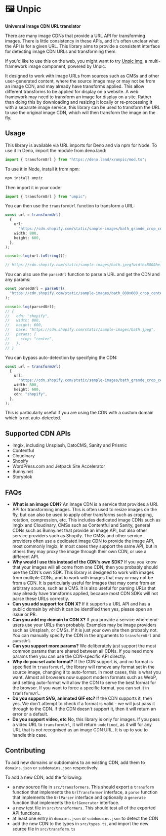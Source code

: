 # 🖼 Unpic

**Universal image CDN URL translator**

There are many image CDNs that provide a URL API for transforming images. There
is little consistency in these APIs, and it's often unclear what the API is for
a given URL. This library aims to provide a consistent interface for detecting
image CDN URLs and transforming them.

If you'd like to use this on the web, you might want to try 
[Unpic img](https://github.com/ascorbic/unpic-img), a multi-framework image
component, powered by Unpic.

It designed to work with image URLs from sources such as CMSs and other
user-generated content, where the source image may or may not be from an image
CDN, and may already have transforms applied. This allow different transforms to
be applied for display on a website. A web framework may need to transform an
image for display on a site. Rather than doing this by downloading and resizing
it locally or re-processing it with a separate image service, this library can
be used to transform the URL to use the original image CDN, which will then
transform the image on the fly.

## Usage

This library is available via URL imports for Deno and via npm for Node. To use
it in Deno, import the module from deno.land:

```ts
import { transformUrl } from "https://deno.land/x/unpic/mod.ts";
```

To use it in Node, install it from npm:

```sh
npm install unpic
```

Then import it in your code:

```ts
import { transformUrl } from "unpic";
```

You can then use the `transformUrl` function to transform a URL:

```ts
const url = transformUrl(
  {
    url:
      "https://cdn.shopify.com/static/sample-images/bath_grande_crop_center.jpeg",
    width: 800,
    height: 600,
  },
);

console.log(url.toString());

// https://cdn.shopify.com/static/sample-images/bath.jpeg?width=800&height=600&crop=center
```

You can also use the `parseUrl` function to parse a URL and get the CDN and any
params:

```ts
const parsedUrl = parseUrl(
  "https://cdn.shopify.com/static/sample-images/bath_800x600_crop_center.jpeg",
);

console.log(parsedUrl);
// {
//   cdn: "shopify",
//   width: 800,
//   height: 600,
//   base: "https://cdn.shopify.com/static/sample-images/bath.jpeg",
//   params: {
//     crop: "center",
//   },
// }
```

You can bypass auto-detection by specifying the CDN:

```ts
const url = transformUrl(
  {
    url:
      "https://cdn.shopify.com/static/sample-images/bath_grande_crop_center.jpeg",
    width: 800,
    height: 600,
    cdn: "shopify",
  },
);
```

This is particularly useful if you are using the CDN with a custom domain which
is not auto-detected.

## Supported CDN APIs

- Imgix, including Unsplash, DatoCMS, Sanity and Prismic
- Contentful
- Cloudinary
- Shopify
- WordPress.com and Jetpack Site Accelerator
- Bunny.net
- Storyblok

## FAQs

- **What is an image CDN?** An image CDN is a service that provides a URL API
  for transforming images. This is often used to resize images on the fly, but
  can also be used to apply other transforms such as cropping, rotation,
  compression, etc. This includes dedicated image CDNs such as Imgix and
  Cloudinary, CMSs such as Contentful and Sanity, general CDNs such as Bunny.net
  that provide an image API, but also other service providers such as Shopify.
  The CMSs and other service providers often use a dedicated image CDN to
  provide the image API, most commonly Imgix. In most cases they support the
  same API, but in others they may proxy the image through their own CDN, or use
  a different API.
- **Why would I use this instead of the CDN's own SDK?** If you you know that
  your images will all come from one CDN, then you probably should use the CDN's
  own SDK. This library is designed to work with images from multiple CDNs, and
  to work with images that may or may not be from a CDN. It is particularly
  useful for images that may come from an arbitrary source, such as a CMS. It is
  also useful for parsing URLs that may already have transforms applied, because
  most CDN SDKs will not parse these URLs correctly.
- **Can you add support for CDN X?** If it supports a URL API and has a public
  domain by which it can be identified then yes, please open an issue or PR.
- **Can you add my domain to CDN X?** If you provide a service where end-users
  use your URLs then probably. Examples may be image providers such as Unsplash,
  or CMSs. If it is just your own site then probably not. You can manually
  specify the CDN in the arguments to `transformUrl` and `parseUrl`.
- **Can you support more params?** We deliberately just support the most common
  params that are shared between all CDNs. If you need more params then you can
  use the CDN-specific API directly.
- **Why do you set auto format?** If the CDN support is, and no format is
  specified in `transformUrl`, the library will remove any format set in the
  source image, changing it to auto-format. In most cases, this is what you
  want. Almost all browsers now support modern formats such as WebP, and setting
  auto-format will allow the CDN to serve the best format for the browser. If
  you want to force a specific format, you can set it in `transformUrl`.
- **Do you support SVG, animated GIF etc?** If the CDN supports it, then yes. We
  don't attempt to check if a format is valid - we will just pass it through to
  the CDN. If the CDN doesn't support it, then it will return an error or a
  default.
- **Do you support video, etc** No, this library is only for images. If you pass
  a video URL to `transformUrl`, it will return `undefined`, as it will for any
  URL that is not recognised as an image CDN URL. It is up to you to handle this
  case.

## Contributing

To add new domains or subdomains to an existing CDN, add them to `domains.json`
or `subdomains.json` respectively.

To add a new CDN, add the following:

- a new source file in `src/transformers`. This should export a `transform`
  function that implements the `UrlTransformer` interface, a `parse` function
  that implements the `UrlParser` interface and optionally a `generate` function
  that implements the `UrlGenerator` interface.
- a new test file in `src/transformers`. This should test all of the exported
  API functions.
- at least one entry in `domains.json` or `subdomains.json` to detect the CDN
- add the new CDN to the types in `src/types.ts`, and import the new source file
  in `src/transform.ts`
